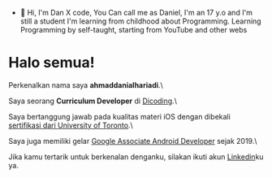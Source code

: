 - 👋 Hi, I'm Dan X code, You Can call me as Daniel, I'm an 17 y.o and I'm still a student 
I'm learning from childhood about Programming. Learning Programming by self-taught, starting from YouTube and other webs

# Halo semua! 

Perkenalkan nama saya **ahmaddanialhariadi**.\

Saya seorang **Curriculum Developer** di [Dicoding](https://www.dicoding.com/).\

Saya bertanggung jawab pada kualitas materi iOS dengan dibekali [sertifikasi dari University of Toronto](https://www.coursera.org/account/accomplishments/specialization/CLKJD8XBXJ3M).\

Saya juga memiliki gelar [Google Associate Android Developer](https://www.credential.net/h5deoi5h) sejak 2019.\

Jika kamu tertarik untuk berkenalan denganku, silakan ikuti akun [Linkedin](https://www.linkedin.com/in/ahmaddanialhariadi/)ku ya.
